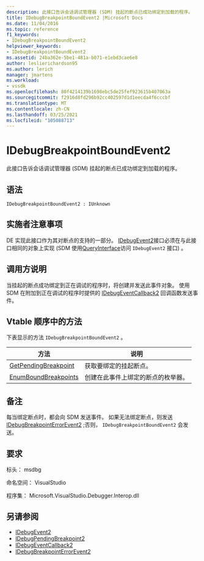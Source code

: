 ```yaml
---
description: 此接口告诉会话调试管理器 (SDM) 挂起的断点已成功绑定到加载的程序。
title: IDebugBreakpointBoundEvent2 |Microsoft Docs
ms.date: 11/04/2016
ms.topic: reference
f1_keywords:
- IDebugBreakpointBoundEvent2
helpviewer_keywords:
- IDebugBreakpointBoundEvent2
ms.assetid: 24ba362e-5be1-481a-b071-e1ebd3cae6e8
author: leslierichardson95
ms.author: lerich
manager: jmartens
ms.workload:
- vssdk
ms.openlocfilehash: 80f4214139b1698ebc5de25fef923615b407063a
ms.sourcegitcommit: f2916d8fd296b92cc402597d1d1eecda4f6cccbf
ms.translationtype: MT
ms.contentlocale: zh-CN
ms.lasthandoff: 03/25/2021
ms.locfileid: "105088713"
---
```

# <a name="idebugbreakpointboundevent2"></a>IDebugBreakpointBoundEvent2
此接口告诉会话调试管理器 (SDM) 挂起的断点已成功绑定到加载的程序。

## <a name="syntax"></a>语法

```
IDebugBreakpointBoundEvent2 : IUnknown
```

## <a name="notes-for-implementers"></a>实施者注意事项
 DE 实现此接口作为其对断点的支持的一部分。 [IDebugEvent2](../../../extensibility/debugger/reference/idebugevent2.md)接口必须在与此接口相同的对象上实现 (SDM 使用[QueryInterface](/cpp/atl/queryinterface)访问 `IDebugEvent2` 接口) 。

## <a name="notes-for-callers"></a>调用方说明
 当挂起的断点成功绑定到正在调试的程序时，将创建并发送此事件对象。 使用 SDM 在附加到正在调试的程序时提供的 [IDebugEventCallback2](../../../extensibility/debugger/reference/idebugeventcallback2.md) 回调函数发送事件。

## <a name="methods-in-vtable-order"></a>Vtable 顺序中的方法
 下表显示的方法 `IDebugBreakpointBoundEvent2` 。

|方法|说明|
|------------|-----------------|
|[GetPendingBreakpoint](../../../extensibility/debugger/reference/idebugbreakpointboundevent2-getpendingbreakpoint.md)|获取要绑定的挂起断点。|
|[EnumBoundBreakpoints](../../../extensibility/debugger/reference/idebugbreakpointboundevent2-enumboundbreakpoints.md)|创建在此事件上绑定的断点的枚举器。|

## <a name="remarks"></a>备注
 每当绑定断点时，都会向 SDM 发送事件。 如果无法绑定断点，则发送 [IDebugBreakpointErrorEvent2](../../../extensibility/debugger/reference/idebugbreakpointerrorevent2.md) ;否则， `IDebugBreakpointBoundEvent2` 会发送。

## <a name="requirements"></a>要求
 标头： msdbg

 命名空间： VisualStudio

 程序集： Microsoft.VisualStudio.Debugger.Interop.dll

## <a name="see-also"></a>另请参阅
- [IDebugEvent2](../../../extensibility/debugger/reference/idebugevent2.md)
- [IDebugPendingBreakpoint2](../../../extensibility/debugger/reference/idebugpendingbreakpoint2.md)
- [IDebugEventCallback2](../../../extensibility/debugger/reference/idebugeventcallback2.md)
- [IDebugBreakpointErrorEvent2](../../../extensibility/debugger/reference/idebugbreakpointerrorevent2.md)
